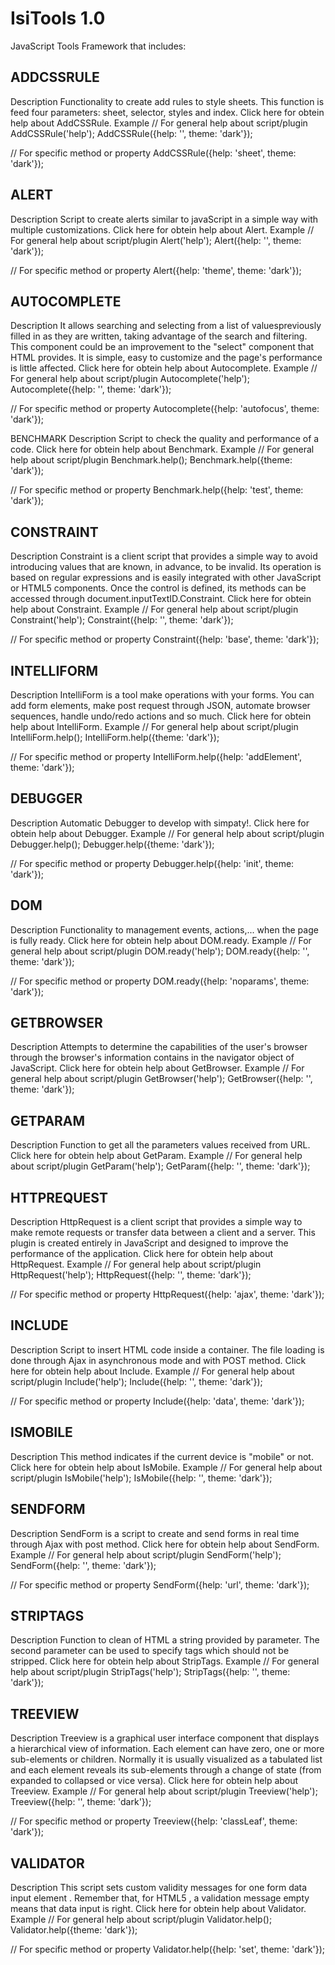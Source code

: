 IsiTools 1.0
=========
JavaScript Tools Framework that includes:

ADDCSSRULE
------------
Description
Functionality to create add rules to style sheets. This function is feed four parameters: sheet, selector, styles and index.
Click here for obtein help about AddCSSRule.
Example
// For general help about script/plugin
AddCSSRule('help');
AddCSSRule({help: '', theme: 'dark'});

// For specific method or property
AddCSSRule({help: 'sheet', theme: 'dark'});

ALERT
------------
Description
Script to create alerts similar to javaScript in a simple way with multiple customizations.
Click here for obtein help about Alert.
Example
// For general help about script/plugin
Alert('help');
Alert({help: '', theme: 'dark'});

// For specific method or property
Alert({help: 'theme', theme: 'dark'});

AUTOCOMPLETE
------------
Description
It allows searching and selecting from a list of values ​​previously filled in as they are written, taking advantage of the search and filtering. This component could be an improvement to the "select" component that HTML provides. It is simple, easy to customize and the page's performance is little affected.
Click here for obtein help about Autocomplete.
Example
// For general help about script/plugin
Autocomplete('help');
Autocomplete({help: '', theme: 'dark'});

// For specific method or property
Autocomplete({help: 'autofocus', theme: 'dark'});

BENCHMARK
Description
Script to check the quality and performance of a code.
Click here for obtein help about Benchmark.
Example
// For general help about script/plugin
Benchmark.help();
Benchmark.help({theme: 'dark'});

// For specific method or property
Benchmark.help({help: 'test', theme: 'dark'});

CONSTRAINT
------------
Description
Constraint is a client script that provides a simple way to avoid introducing values ​​that are known, in advance, to be invalid. Its operation is based on regular expressions and is easily integrated with other JavaScript or HTML5 components.
Once the control is defined, its methods can be accessed through document.inputTextID.Constraint.
Click here for obtein help about Constraint.
Example
// For general help about script/plugin
Constraint('help');
Constraint({help: '', theme: 'dark'});

// For specific method or property
Constraint({help: 'base', theme: 'dark'});

INTELLIFORM
------------
Description
IntelliForm is a tool make operations with your forms. You can add form elements, make post request through JSON, automate browser sequences, handle undo/redo actions and so much.
Click here for obtein help about IntelliForm.
Example
// For general help about script/plugin
IntelliForm.help();
IntelliForm.help({theme: 'dark'});

// For specific method or property
IntelliForm.help({help: 'addElement', theme: 'dark'});

DEBUGGER
------------
Description
Automatic Debugger to develop with simpaty!.
Click here for obtein help about Debugger.
Example
// For general help about script/plugin
Debugger.help();
Debugger.help({theme: 'dark'});

// For specific method or property
Debugger.help({help: 'init', theme: 'dark'});

DOM
------------
Description
Functionality to management events, actions,... when the page is fully ready.
Click here for obtein help about DOM.ready.
Example
// For general help about script/plugin
DOM.ready('help');
DOM.ready({help: '', theme: 'dark'});

// For specific method or property
DOM.ready({help: 'noparams', theme: 'dark'});

GETBROWSER
------------
Description
Attempts to determine the capabilities of the user's browser through  the browser's information contains in the navigator object of JavaScript.
Click here for obtein help about GetBrowser.
Example
// For general help about script/plugin
GetBrowser('help');
GetBrowser({help: '', theme: 'dark'});

GETPARAM
------------
Description
Function to get all the parameters values received from URL.
Click here for obtein help about GetParam.
Example
// For general help about script/plugin
GetParam('help');
GetParam({help: '', theme: 'dark'});

HTTPREQUEST
------------
Description
HttpRequest is a client script that provides a simple way to make remote requests or transfer data between a client and a server. This plugin is created entirely in JavaScript and designed to improve the performance of the application.
Click here for obtein help about HttpRequest.
Example
// For general help about script/plugin
HttpRequest('help');
HttpRequest({help: '', theme: 'dark'});

// For specific method or property
HttpRequest({help: 'ajax', theme: 'dark'});

INCLUDE
------------
Description
Script to insert HTML code inside a container. The file loading is done through Ajax in asynchronous mode and with POST method.
Click here for obtein help about Include.
Example
// For general help about script/plugin
Include('help');
Include({help: '', theme: 'dark'});

// For specific method or property
Include({help: 'data', theme: 'dark'});

ISMOBILE
------------
Description
This method indicates if the current device is "mobile" or not.
Click here for obtein help about IsMobile.
Example
// For general help about script/plugin
IsMobile('help');
IsMobile({help: '', theme: 'dark'});

SENDFORM
------------
Description
SendForm is a script to create and send forms in real time through Ajax with post method.
Click here for obtein help about SendForm.
Example
// For general help about script/plugin
SendForm('help');
SendForm({help: '', theme: 'dark'});

// For specific method or property
SendForm({help: 'url', theme: 'dark'});

STRIPTAGS
------------
Description
Function to clean of HTML a string provided by parameter. The second parameter can be used to specify tags which should not be stripped.
Click here for obtein help about StripTags.
Example
// For general help about script/plugin
StripTags('help');
StripTags({help: '', theme: 'dark'});

TREEVIEW
------------
Description
Treeview is a graphical user interface component that displays a hierarchical view of information. Each element can have zero, one or more sub-elements or children. Normally it is usually visualized as a tabulated list and each element reveals its sub-elements through a change of state (from expanded to collapsed or vice versa).
Click here for obtein help about Treeview.
Example
// For general help about script/plugin
Treeview('help');
Treeview({help: '', theme: 'dark'});

// For specific method or property
Treeview({help: 'classLeaf', theme: 'dark'});

VALIDATOR
------------
Description
This script sets custom validity messages for one form data input element . Remember that, for HTML5 , a validation message empty means that data input is right.
Click here for obtein help about Validator.
Example
// For general help about script/plugin
Validator.help();
Validator.help({theme: 'dark'});

// For specific method or property
Validator.help({help: 'set', theme: 'dark'});
